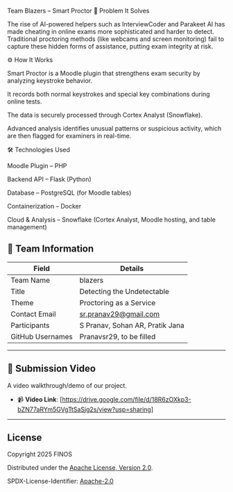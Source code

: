 Team Blazers – Smart Proctor
🚨 Problem It Solves

The rise of AI-powered helpers such as InterviewCoder and Parakeet AI has made cheating in online exams more sophisticated and harder to detect. Traditional proctoring methods (like webcams and screen monitoring) fail to capture these hidden forms of assistance, putting exam integrity at risk.

⚙️ How It Works

Smart Proctor is a Moodle plugin that strengthens exam security by analyzing keystroke behavior.

It records both normal keystrokes and special key combinations during online tests.

The data is securely processed through Cortex Analyst (Snowflake).

Advanced analysis identifies unusual patterns or suspicious activity, which are then flagged for examiners in real-time.

🛠️ Technologies Used

Moodle Plugin – PHP

Backend API – Flask (Python)

Database – PostgreSQL (for Moodle tables)

Containerization – Docker

Cloud & Analysis – Snowflake (Cortex Analyst, Moodle hosting, and table management)

## 👥 Team Information

| Field            | Details                                               |
| ---------------- | ----------------------------------------------------- |
| Team Name        | blazers                                               |
| Title            | Detecting the Undetectable                            |
| Theme            | Proctoring as a Service                               |
| Contact Email    | [sr.pranav29@gmail.com](mailto:sr.pranav29@gmail.com) |
| Participants     | S Pranav, Sohan AR, Pratik Jana                       |
| GitHub Usernames | Pranavsr29, to be filled                              |


---

## 🎥 Submission Video

 A video walkthrough/demo of our project.

- 📹 **Video Link**: [https://drive.google.com/file/d/18R6zOXkp3-bZN77aRYm5GVgTtSaSjg2s/view?usp=sharing]

---


## License

Copyright 2025 FINOS

Distributed under the [Apache License, Version 2.0](http://www.apache.org/licenses/LICENSE-2.0).

SPDX-License-Identifier: [Apache-2.0](https://spdx.org/licenses/Apache-2.0)
